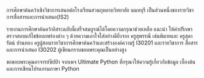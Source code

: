 การศึกษาค้นคว้าเชิงวิชาการเสนอต่อโรงเรียนสวนกุหลาบวิทยาลัย นนทบุรี
เป็นส่วนหนึ่งของรายวิชาการสื่อสารและการนำเสนอ(IS2)

รายงานการศึกษาค้นคว้าอิสระฉบับนี้เสร็จสมบูรณ์ได้โดยความกรุณาช่วยเหลือ แนะนำ
ให้คำปรึกษา ตรวจสอบแก้ไขข้อบกพร่องต่าง ๆ ด้วยความเอาใจใส่อย่างดียิ่งจาก ครูสุพรรณี เช่นพิมายและ
ครูสุดารัตน์ ปานทอง ครูผู้สอนรายวิชาการศึกษาค้นคว้าและสร้างองค์ความรู้ I30201 และรายวิชาการ
สื่อสารและการนำเสนอ I30202 ผู้เขียนกราบขอบพระคุณเป็นอย่างสูง

ขอขอบพระคุณอาจารย์ซิปป้า จากเพจ Ultimate Python ที่กรุณาให้ความรู้เกี่ยวกับข้อมูล
เบื้องต้นและการเขียนโปรแกรมภาษา Python

